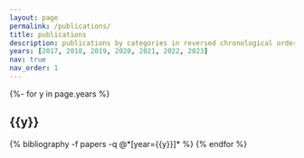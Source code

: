 ```yaml
---
layout: page
permalink: /publications/
title: publications
description: publications by categories in reversed chronological order. generated by jekyll-scholar.
years: [2017, 2018, 2019, 2020, 2021, 2022, 2023]
nav: true
nav_order: 1
---
```

<!-- _pages/publications.md -->
<div class="publications">

{%- for y in page.years %}
  <h2 class="year">{{y}}</h2>
  {% bibliography -f papers -q @*[year={{y}}]* %}
{% endfor %}

</div>

